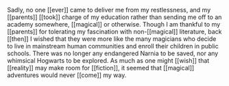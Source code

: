 Sadly, no one [[ever]] came to deliver me from my restlessness, and my [[parents]] [[took]] charge of my education rather than sending me off to an academy somewhere, [[magical]] or otherwise. Though I am thankful to my [[parents]] for tolerating my fascination with non-[[magical]] literature, back [[then]] I wished that they were more like the many magicians who decide to live in mainstream human communities and enroll their children in public schools. There was no longer any endangered Narnia to be saved, nor any whimsical Hogwarts to be explored. As much as one might [[wish]] that [[reality]] may make room for [[fiction]], it seemed that [[magical]] adventures would never [[come]] my way.